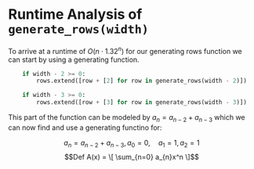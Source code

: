 # Runtime Analysis of ```generate_rows(width)```

To arrive at a runtime of $O(n \cdot 1.32^n)$ for our generating rows function we can start by using a generating function. 

```python
    if width - 2 >= 0:
        rows.extend([row + [2] for row in generate_rows(width - 2)])

    if width - 3 >= 0:
        rows.extend([row + [3] for row in generate_rows(width - 3)])
```

This part of the function can be modeled by $a_{n} = a_{n-2} + a_{n-3}$ which we can now find and use a generating functino for:

$$a_{n} = a_{n-2} + a_{n-3}, a_{0} = 0, \quad a_{1} = 1, a_{2} = 1$$
$$Def A(x) = \[ \sum_{n=0} a_{n}x^n \]$$